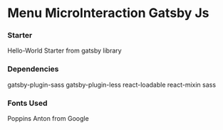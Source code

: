 # Menu MicroInteraction Gatsby Js

### Starter 
  
  Hello-World Starter from gatsby library

### Dependencies

  gatsby-plugin-sass
  gatsby-plugin-less
  react-loadable
  react-mixin
  sass

### Fonts Used

  Poppins
  Anton
    from Google